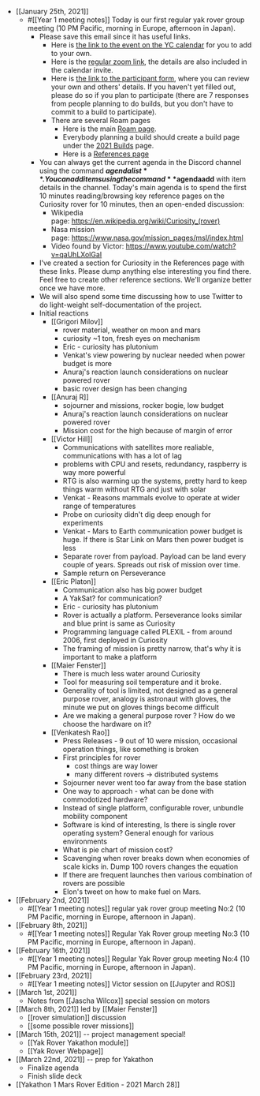 - [[January 25th, 2021]]
    - #[[Year 1 meeting notes]] Today is our first regular yak rover group meeting (10 PM Pacific, morning in Europe, afternoon in Japan).
        - Please save this email since it has useful links.
            - Here is [the link to the event on the YC calendar](https://calendar.google.com/event?action=TEMPLATE&tmeid=NzZnb2FlN3JuMzc1c3NlaWJlbGhhMjFoMTEgbzk5NW00MzE3M2Jwc2xtaGg0OW5tcnA1aTRAZw&tmsrc=o995m43173bpslmhh49nmrp5i4%40group.calendar.google.com) for you to add to your own.
            - Here is the [regular zoom link](https://us02web.zoom.us/j/82044391423?pwd=YUZ4RjhrZjI2ZS92NHVUMUViMVQ1QT09), the details are also included in the calendar invite.
            - Here is [the link to the participant form](https://forms.gle/XcLp9uqJQGWmF7966), where you can review your own and others' details. If you haven't yet filled out, please do so if you plan to participate (there are 7 responses from people planning to do builds, but you don't have to commit to a build to participate).
            - There are several Roam pages
                - Here is the main [Roam page](https://roamresearch.com/#/app/ArtOfGig/page/QmE-vAzPn).
                - Everybody planning a build should create a build page under the [2021 Builds](https://roamresearch.com/#/app/ArtOfGig/page/LCH9VzUXa) page.
                - Here is a [References page](https://roamresearch.com/#/app/ArtOfGig/page/DUQgrnzRl)
        - You can always get the current agenda in the Discord channel using the command **$agendalist**. You can add items using the command **$agendaadd** with item details in the channel. Today's main agenda is to spend the first 10 minutes reading/browsing key reference pages on the Curiosity rover for 10 minutes, then an open-ended discussion:
            - Wikipedia page: https://en.wikipedia.org/wiki/Curiosity_(rover)
            - Nasa mission page: https://www.nasa.gov/mission_pages/msl/index.html
            - Video found by Victor: https://www.youtube.com/watch?v=qaUhLXolGaI
        - I've created a section for Curiosity in the References page with these links. Please dump anything else interesting you find there. Feel free to create other reference sections. We'll organize better once we have more.
        - We will also spend some time discussing how to use Twitter to do light-weight self-documentation of the project.
        - Initial reactions
            - [[Grigori Milov]]
                - rover material, weather on moon and mars
                - curiosity ~1 ton, fresh eyes on mechanism
                - Eric - curiosity has plutonium
                - Venkat's view powering by nuclear needed when power budget is more
                - Anuraj's reaction launch considerations on nuclear powered rover
                - basic rover design has been changing
            - [[Anuraj R]]
                - sojourner and missions, rocker bogie, low budget
                - Anuraj's reaction launch considerations on nuclear powered rover
                - Mission cost for the high because of margin of error
            - [[Victor Hill]]
                - Communications with satellites more realiable, communications with has a lot of lag
                - problems with CPU and resets, redundancy, raspberry is way more powerful
                - RTG is also warming up the systems, pretty hard to keep things warm without RTG and just with solar
                - Venkat - Reasons mammals evolve to operate at wider range of temperatures
                - Probe on curiosity didn't dig deep enough for experiments
                - Venkat  - Mars to Earth communication power budget is huge. If there is Star Link on Mars then power budget is less
                - Separate rover from payload. Payload can be land every couple of years. Spreads out risk of mission over time. 
                - Sample return on Perseverance
            - [[Eric Platon]]
                - Communication also has big power budget
                - A YakSat? for communication?
                - Eric - curiosity has plutonium
                - Rover is actually a platform. Perseverance looks similar and blue print is same as Curiosity
                - Programming language called PLEXIL - from around 2006, first deployed in Curiosity
                - The framing of mission is pretty narrow, that's why it is important to make a platform
            - [[Maier Fenster]]
                - There is much less water around Curiosity
                - Tool for measuring soil temperature and it broke. 
                - Generality of tool is limited, not designed as a general purpose rover, analogy is astronaut with gloves, the minute we put on gloves things become difficult
                - Are we making a general purpose rover ? How do we choose the hardware on it? 
            - [[Venkatesh Rao]]
                - Press Releases - 9 out of 10 were mission, occasional operation things, like something is broken
                - First principles for rover 
                    - cost things are way lower 
                    - many different rovers -> distributed systems
                - Sojourner never went too far away from the base station
                - One way to approach - what can be done with commodotized hardware?
                - Instead of single platform, configurable rover, unbundle mobility component
                - Software is kind of interesting, Is there is single rover operating system? General enough for various environments
                - What is pie chart of mission cost? 
                - Scavenging when rover breaks down when economies of scale kicks in. Dump 100 rovers changes the equation
                - If there are frequent launches then various combination of rovers are possible
                - Elon's tweet on how to make fuel on Mars. 
- [[February 2nd, 2021]]
    - #[[Year 1 meeting notes]] regular yak rover group meeting No:2 (10 PM Pacific, morning in Europe, afternoon in Japan). 
- [[February 8th, 2021]]
    - #[[Year 1 meeting notes]] Regular Yak Rover group meeting No:3 (10 PM Pacific, morning in Europe, afternoon in Japan).
- [[February 16th, 2021]]
    - #[[Year 1 meeting notes]] Regular Yak Rover group meeting No:4 (10 PM Pacific, morning in Europe, afternoon in Japan).
- [[February 23rd, 2021]]
    - #[[Year 1 meeting notes]] Victor session on [[Jupyter and ROS]]
- [[March 1st, 2021]]
    - Notes from [[Jascha Wilcox]] special session on motors
- [[March 8th, 2021]] led by [[Maier Fenster]]
    - [[rover simulation]] discussion
    - [[some possible rover missions]]
- [[March 15th, 2021]] -- project management special!
    - [[Yak Rover Yakathon module]]
    - [[Yak Rover Webpage]]
- [[March 22nd, 2021]] -- prep for Yakathon
    - Finalize agenda
    - Finish slide deck
- [[Yakathon 1 Mars Rover Edition - 2021 March 28]]
